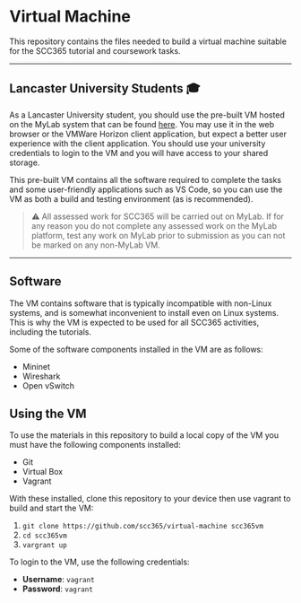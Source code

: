# Virtual Machine

This repository contains the files needed to build a virtual machine suitable for the SCC365 tutorial and coursework tasks.

---

## Lancaster University Students 🎓

As a Lancaster University student, you should use the pre-built VM hosted on the MyLab system that can be found [here](https://mylab.lancs.ac.uk). You may use it in the web browser or the VMWare Horizon client application, but expect a better user experience with the client application. You should use your university credentials to login to the VM and you will have access to your shared storage.

This pre-built VM contains all the software required to complete the tasks and some user-friendly applications such as VS Code, so you can use the VM as both a build and testing environment (as is recommended).

> ⚠️ All assessed work for SCC365 will be carried out on MyLab. If for any reason you do not complete any assessed work on the MyLab platform, test any work on MyLab prior to submission as you can not be marked on any non-MyLab VM.

---

## Software

The VM contains software that is typically incompatible with non-Linux systems, and is somewhat inconvenient to install even on Linux systems. This is why the VM is expected to be used for all SCC365 activities, including the tutorials.

Some of the software components installed in the VM are as follows:
 - Mininet
 - Wireshark
 - Open vSwitch

## Using the VM

To use the materials in this repository to build a local copy of the VM you must have the following components installed:

 - Git
 - Virtual Box
 - Vagrant

With these installed, clone this repository to your device then use vagrant to build and start the VM:

1. `git clone https://github.com/scc365/virtual-machine scc365vm`
2. `cd scc365vm`
3. `vargrant up`

To login to the VM, use the following credentials:
 - **Username**: `vagrant`
 - **Password**: `vagrant`
